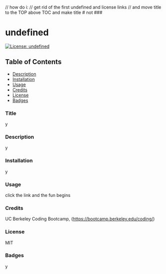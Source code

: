 // how do i:
// get rid of the first undefined and license links
// and move title to the TOP above TOC and make title # not ###

# undefined

[![License: undefined](https://img.shields.io/badge/License-undefined-yellow.svg)](https://opensource.org/licenses/undefined)

## Table of Contents
- [Description](#Description)
- [Installation](#Installation)
- [Usage](#Usage)
- [Credits](#Credits)
- [License](#License)
- [Badges](#Badges)



### Title
y

### Description
y

### Installation
y

### Usage
click the link and the fun begins

### Credits
UC Berkeley Coding Bootcamp, (https://bootcamp.berkeley.edu/coding/)

### License
MIT

### Badges
y


